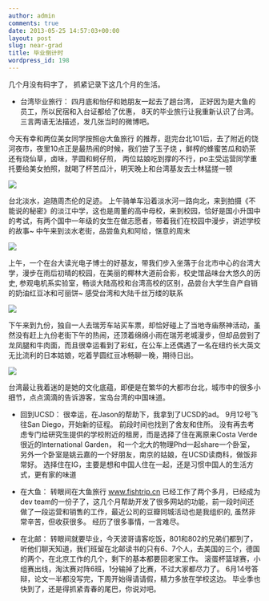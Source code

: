 ```yaml
---
author: admin
comments: true
date: 2013-05-25 14:57:03+00:00
layout: post
slug: near-grad
title: 毕业倒计时
wordpress_id: 198
---
```


几个月没有码字了， 抓紧记录下这几个月的生活。





  * 台湾毕业旅行： 四月底和怡仔和她朋友一起去了趟台湾， 正好因为是大鱼的员工，所以民宿和入台证都给了优惠， 8天的毕业旅行让我重新认识了台湾。
三言两语无法描述，发几张当时的微博吧。





今天有幸和两位美女同学按照@大鱼旅行 的推荐，逛完台北101后，去了附近的饶河夜市，夜里10点正是最热闹的时候，我们尝了玉子烧 ，鲜榨的蜂蜜苦瓜和奶茶还有烧仙草，卤味，芋圆和蚵仔煎， 两位姑娘吃到撑的不行，po主受运营同学重托要给美女拍照，就喝了杯苦瓜汁，明天晚上和台湾基友去士林猛搓一顿

[![](http://www.arc-trooper.com/wp-content/uploads/2013/05/9d291e5dgw1e43k0ydgzlj211b692qv6-169x1024.jpg)](http://www.arc-trooper.com/wp-content/uploads/2013/05/9d291e5dgw1e43k0ydgzlj211b692qv6.jpg)





台北淡水，追随周杰伦的足迹。 上午骑单车沿着淡水河一路向北，来到拍摄《不能说的秘密》的淡江中学，这也是周董的高中母校，来到校园，恰好是国小升国中的考试，有两个国中一年级的女生在做志愿者，带着我们在校园中漫步，讲述学校的故事~ 中午来到淡水老街，品尝鱼丸和阿给，惬意的周末

[![](http://www.arc-trooper.com/wp-content/uploads/2013/05/9d291e5dgw1e44kaucipnj20lb3rx7wh-160x1024.jpg)](http://www.arc-trooper.com/wp-content/uploads/2013/05/9d291e5dgw1e44kaucipnj20lb3rx7wh.jpg)





上午，一个在台大读光电子博士的好基友，带我们步入坐落于台北市中心的台湾大学，漫步在雨后初晴的校园，在美丽的椰林大道前合影，校史馆品味台大悠久的历史, 参观电机系实验室，畅谈大陆高校和台湾高校的区别，品尝台大学生自产自销的奶油红豆冰和可丽饼~ 感受台湾和大陆千丝万缕的联系

[![](http://www.arc-trooper.com/wp-content/uploads/2013/05/9d291e5dgw1e45r0tzuvzj20in382b0l-2-164x1024.jpg)](http://www.arc-trooper.com/wp-content/uploads/2013/05/9d291e5dgw1e45r0tzuvzj20in382b0l-2.jpg)





下午来到九份，独自一人去瑞芳车站买车票，却恰好碰上了当地寺庙祭神活动，虽然没有赶上九份老街下午的热闹，还顶着绵绵小雨在瑞芳老城漫步，但却品尝到了龙凤腿和牛肉面，而且很幸运看到了彩虹，在公车上还偶遇了一名在纽约长大英文无比流利的日本姑娘，吃着芋圆红豆冰畅聊一晚，期待日出。

[![](http://www.arc-trooper.com/wp-content/uploads/2013/05/9d291e5dgw1e45rjv6t23j20ov4igb29-156x1024.jpg)](http://www.arc-trooper.com/wp-content/uploads/2013/05/9d291e5dgw1e45rjv6t23j20ov4igb29.jpg)



台湾最让我着迷的是她的文化底蕴，即便是在繁华的大都市台北，城市中的很多小细节，点点滴滴的告诉游客，宝岛台湾的中国味道。





  * 回到UCSD： 很幸运，在Jason的帮助下，我拿到了UCSD的ad。 9月12号飞往San Diego，开始新的征程。 前段时间也找到了舍友和住所。 没有再去考虑专门给研究生提供的学校附近的租房，而是选择了住在离原来Costa Verde很近的International Garden， 和一个北大的物理Phd一起share一个卧室，另外一个卧室是姚云嘉的一个好朋友，南京的姑娘，在UCSD读商科，做饭非常好。 选择住在IG，主要是想和中国人住在一起，还是习惯中国人的生活方式，更有家的味道



  * 在大鱼： 转眼间在大鱼旅行 www.fishtrip.cn 已经工作了两个多月，已经成为dev team的一份子了，这几个月帮助开发了很多网站的功能，前一段时间还做了一段运营和销售的工作，最近公司的豆瓣同城活动也是我组织的, 虽然非常辛苦，但收获很多。 经历了很多事情，一言难尽。



  * 在北邮： 转眼间就要毕业，今天波哥请客吃饭，801和802的兄弟们都到了，听他们聊天知道，我们班留在北邮读书的只有6、7个人，去美国的三个，德国的两个，在北京工作的几个，剩下的基本都要回老家工作。 滚蛋杯篮球赛，小组赛出线，淘汰赛对阵6班，1分输掉了比赛，不过大家都尽力了。 6月14号答辩，论文一半都没写完，下周开始得请请假，精力多放在学校这边。 毕业季也快到了，还是得抓紧青春的尾巴，你说对吧。




